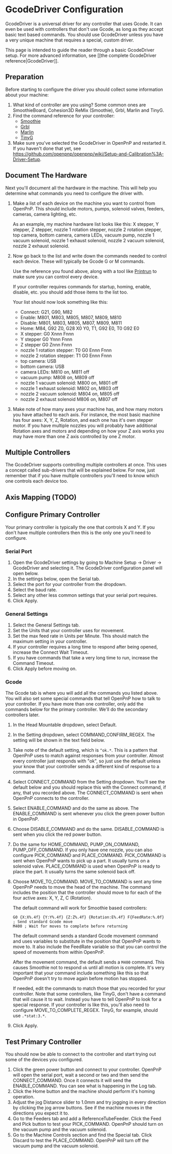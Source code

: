 # GcodeDriver Configuration

GcodeDriver is a universal driver for any controller that uses Gcode. It can even be used with controllers that don't use Gcode, as long as they accept basic text based commands. You should use GcodeDriver unless you have a very unique machine that requires a special, custom driver.

This page is intended to guide the reader through a basic GcodeDriver setup. For more advanced information, see [[the complete GcodeDriver reference|GcodeDriver]].

## Preparation

Before starting to configure the driver you should collect some information about your machine:
1. What kind of controller are you using? Some common ones are SmoothieBoard, Cohesion3D ReMix (Smoothie), Grbl, Marlin and TinyG.
2. Find the command reference for your controller:
    * [Smoothie](http://smoothieware.org/supported-g-codes)
    * [Grbl](https://github.com/gnea/grbl/blob/master/doc/markdown/commands.md)
    * [Marlin](http://marlinfw.org/meta/gcode/)
    * [TinyG](https://github.com/synthetos/TinyG/wiki/Gcode-Support)
3. Make sure you've selected the GcodeDriver in OpenPnP and restarted it. If you haven't done that yet, see https://github.com/openpnp/openpnp/wiki/Setup-and-Calibration%3A-Driver-Setup.

## Document The Hardware

Next you'll document all the hardware in the machine. This will help you determine what commands you need to configure the driver with.

1. Make a list of each device on the machine you want to control from OpenPnP. This should include motors, pumps, solenoid valves, feeders, cameras, camera lighting, etc.
    
    As an example, my machine hardware list looks like this: X stepper, Y stepper, Z stepper, nozzle 1 rotation stepper, nozzle 2 rotation stepper, top camera, bottom camera, camera LEDs, vacuum pump, nozzle 1 vacuum solenoid, nozzle 1 exhaust solenoid, nozzle 2 vacuum solenoid, nozzle 2 exhaust solenoid.
2. Now go back to the list and write down the commands needed to control each device. These will typically be Gcode G or M commands.

    Use the reference you found above, along with a tool like [Printrun](https://github.com/kliment/Printrun) to make sure you can control every device.

    If your controller requires commands for startup, homing, enable, disable, etc. you should add those items to the list too.

    Your list should now look something like this:
    * Connect: G21, G90, M82
    * Enable: M801, M803, M805, M807, M809, M810
    * Disable: M801, M803, M805, M807, M809, M811
    * Home: M84, G92 Z0, G28 X0 Y0, T1, G92 E0, T0 G92 E0
    * X stepper: G0 Xnnn Fnnn
    * Y stepper G0 Ynnn Fnnn
    * Z stepper G0 Znnn Fnnn
    * nozzle 1 rotation stepper: T0 G0 Ennn Fnnn
    * nozzle 2 rotation stepper: T1 G0 Ennn Fnnn
    * top camera: USB
    * bottom camera: USB
    * camera LEDs: M810 on, M811 off
    * vacuum pump: M808 on, M809 off
    * nozzle 1 vacuum solenoid: M800 on, M801 off
    * nozzle 1 exhaust solenoid: M802 on, M803 off
    * nozzle 2 vacuum solenoid: M804 on, M805 off
    * nozzle 2 exhaust solenoid M806 on, M807 off
3. Make note of how many axes your machine has, and how many motors you have attached to each axis. For instance, the most basic machine has four axes: X, Y, Z, Rotation, and each one has it's own stepper motor. If you have multiple nozzles you will probably have additional Rotation axes and motors and depending on how your Z axis works you may have more than one Z axis controlled by one Z motor.

## Multiple Controllers

The GcodeDriver supports controlling multiple controllers at once. This uses a concept called sub-drivers that will be explained below. For now, just remember that if you have multiple controllers you'll need to know which one controls each device too.

## Axis Mapping (TODO)

## Configure Primary Controller

Your primary controller is typically the one that controls X and Y. If you don't have multiple controllers then this is the only one you'll need to configure.

### Serial Port
1. Open the GcodeDriver settings by going to Machine Setup -> Driver -> GcodeDriver and selecting it. The GcodeDriver configuration panel will open below.
2. In the settings below, open the Serial tab.
3. Select the port for your controller from the dropdown.
4. Select the baud rate.
5. Select any other less common settings that your serial port requires.
6. Click Apply.

### General Settings
1. Select the General Settings tab.
2. Set the Units that your controller uses for movement.
3. Set the max feed rate in Units per Minute. This should match the maximum setting in your controller.
4. If your controller requires a long time to respond after being opened, increase the Connect Wait Timeout.
5. If you have commands that take a very long time to run, increase the Command Timeout.
6. Click Apply before moving on.

### Gcode
The Gcode tab is where you will add all the commands you listed above. You will also set some special commands that tell OpenPnP how to talk to your controller. If you have more than one controller, only add the commands below for the primary controller. We'll do the secondary controllers later.

1. In the Head Mountable dropdown, select Default.
2. In the Setting dropdown, select COMMAND_CONFIRM_REGEX. The setting will be shown in the text field below.
3. Take note of the default setting, which is `^ok.*`. This is a pattern that OpenPnP uses to match against responses from your controller. Almost every controller just responds with "ok", so just use the default unless your know that your controller sends a different kind of response to a command.
4. Select CONNECT_COMMAND from the Setting dropdown. You'll see the default below and you should replace this with the Connect command, if any, that you recorded above. The CONNECT_COMMAND is sent when OpenPnP connects to the controller.
5. Select ENABLE_COMMAND and do the same as above. The ENABLE_COMMAND is sent whenever you click the green power button in OpenPnP.
6. Choose DISABLE_COMMAND and do the same. DISABLE_COMMAND is sent when you click the red power button.
7. Do the same for HOME_COMMAND, PUMP_ON_COMMAND, PUMP_OFF_COMMAND. If you only have one nozzle, you can also configure PICK_COMMAND and PLACE_COMMAND. PICK_COMMAND is sent when OpenPnP wants to pick up a part. It usually turns on a solenoid valve. PLACE_COMMAND is used when OpenPnP is ready to place the part. It usually turns the same solenoid back off.
8. Choose MOVE_TO_COMMAND. MOVE_TO_COMMAND is sent any time OpenPnP needs to move the head of the machine. The command includes the position that the controller should move to for each of the four active axes: X, Y, Z, C (Rotation).

    The default command will work for Smoothie based controllers:
    ```
    G0 {X:X%.4f} {Y:Y%.4f} {Z:Z%.4f} {Rotation:E%.4f} F{FeedRate:%.0f} ; Send standard Gcode move
    M400 ; Wait for moves to complete before returning
    ```

    The default command sends a standard Gcode movement command and uses variables to substitute in the position that OpenPnP wants to move to. It also include the FeedRate variable so that you can control the speed of movements from within OpenPnP.

    After the movement command, the default sends a `M400` command. This causes Smoothie not to respond `ok` until all motion is complete. It's very important that your command include something like this so that OpenPnP doesn't try to move again before motion has stopped.

    If needed, edit the commands to match those that you recorded for your controller. Note that some controllers, like TinyG, don't have a command that will cause it to wait. Instead you have to tell OpenPnP to look for a special response. If your controller is like this, you'll also need to configure MOVE_TO_COMPLETE_REGEX. TinyG, for example, should use `.*stat:3.*`.
9. Click Apply.

## Test Primary Controller
You should now be able to connect to the controller and start trying out some of the devices you configured.

1. Click the green power button and connect to your controller. OpenPnP will open the serial port, wait a second or two and then send the CONNECT_COMMAND. Once it connects it will send the ENABLE_COMMAND. You can see what is happening in the Log tab.
2. Click the Home button and the machine should perform it's homing operation.
3. Adjust the jog Distance slider to 1.0mm and try jogging in every direction by clicking the jog arrow buttons. See if the machine moves in the directions you expect it to.
4. Go to the Feeders tab and add a ReferenceTubeFeeder. Click the Feed and Pick button to test your PICK_COMMAND. OpenPnP should turn on the vacuum pump and the vacuum solenoid.
5. Go to the Machine Controls section and find the Special tab. Click Discard to test the PLACE_COMMAND. OpenPnP will turn off the vacuum pump and the vacuum solenoid.


